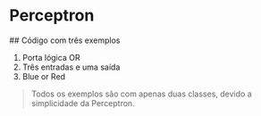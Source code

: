 <h1> Perceptron </h1>
## Código com três exemplos
<ol>
  <li>Porta lógica OR</li>
  <li>Três entradas e uma saída</li>
  <li>Blue or Red</li>
</ol>
 
> Todos os exemplos são com apenas duas classes, devido a simplicidade da Perceptron.
